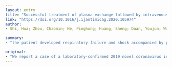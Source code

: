 ```yaml
---
layout: entry
title: "Successful treatment of plasma exchange followed by intravenous immunogloblin in a critically ill patient with 2019 novel coronavirus infection"
link: "https://doi.org/10.1016/j.ijantimicag.2020.105974"
author:
- Shi, Hua; Zhou, Chaomin; He, Pinghong; Huang, Sheng; Duan, Youjun; Wang, Xuesheng; Lin, Kexiong; Zhou, Chao; Zhang, Xiangyan; Zha, Yan

summary:
- "the patient developed respiratory failure and shock accompanied by persistent diarrhoea. Successful therapeutic strategies suggest timely initiating PE treatment followed by IVIG in critically ill patients with COVID-19 may prevent the disease from worsening and reduce the requirements for mechanical ventilation and intensive supportive care. We report a case of a laboratory-confirmed 2019 novel coronavirus infected patient."

original:
- "We report a case of a laboratory-confirmed 2019 novel coronavirus infected (known as COVID-19) patient who developed respiratory failure and shock accompanied by persistent diarrhoea despite conventional therapeutic interventions. The patient avoided mechanical ventilation and acquired an immediate clinical and radiological improvement, after treatment of intensive plasma exchange (PE) followed by intravenous immunogloblin (IVIG). Successful therapeutic strategies in our case suggest timely initiating PE treatment followed by IVIG in critically ill patients with COVID-19 may prevent the disease from worsening and help to reduce the requirements for mechanical ventilation and intensive supportive care. What's more, it may improve poor clinical outcomes of these patients."
---
```


